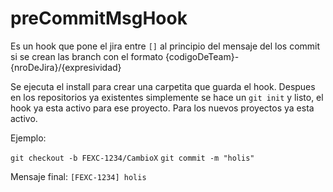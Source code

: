 # preCommitMsgHook

Es un hook que pone el jira entre `[]` al principio del mensaje del los commit si se crean las branch con el formato {codigoDeTeam}-{nroDeJira}/{expresividad}

Se ejecuta el install para crear una carpetita que guarda el hook. Despues en los repositorios ya existentes simplemente se hace un `git init` y listo, el hook ya esta activo para ese proyecto. Para los nuevos proyectos ya esta activo.

Ejemplo: 

`git checkout -b FEXC-1234/CambioX`
`git commit -m "holis"`

Mensaje final: `[FEXC-1234] holis`
